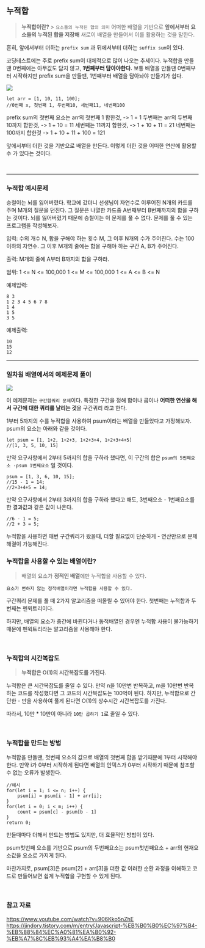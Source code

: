 <h2 id='1'>누적합</h2>

> **누적합이란?** > `요소들의 누적된 합의 의미`
> 어떠한 배열을 기반으로 **앞에서부터 요소들의 누적된 합을 저장해** 새로이 배열을 만들어서 이를 활용하는 것을 말한다.

흔히, 앞에서부터 더하는 `prefix sum` 과 뒤에서부터 더하는 `suffix sum`이 있다.

코딩테스트에는 주로 prefix sum이 대체적으로 많이 나오는 추세이다.
누적합을 만들땐 0번째에는 아무값도 담지 않고, **1번째부터 담아야한다.**
보통 배열을 만들땐 0번째부터 시작하지만 prefix sum을 만들땐, 1번째부터 배열을 담아놔야 만들기가 쉽다.

![](https://velog.velcdn.com/images/ninto_2/post/b72c2021-230d-4600-a8fe-4472dc02cc45/image.png)

```
let arr = [1, 10, 11, 100];
//0번째 x, 첫번째 1, 두번째10, 세번째11, 네번째100
```

prefix sum의 첫번째 요소는 arr의 첫번째 1 합한것, -> 1 = 1
두번째는 arr의 두번째 10까지 합한것, -> 1 + 10 = 11
세번째는 11까지 합한것, -> 1 + 10 + 11 = 21
네번째는 100까지 합한것 -> 1 + 10 + 11 + 100 = 121

앞에서부터 더한 것을 기반으로 배열을 만든다.
이렇게 더한 것을 어떠한 연산에 활용할 수 가 있다는 것이다.

<br>

---

<h3 id='2'>누적합 예시문제</h3>

승철이는 뇌를 잃어버렸다. 학교에 갔더니 선생님이 자연수로 이루어진 N개의 카드를 주며 M개의 질문을 던진다. 그 질문은 나열한 카드중 A번째부터 B번째까지의 합을 구하는 것이다. 뇌를 잃어버렸기 때문에 승철이는 이 문제를 풀 수 없다. 문제를 풀 수 있는 프로그램을 작성해보자.

입력:
수의 개수 N, 합을 구해야 하는 횟수 M,
그 이후 N개의 수가 주어진다. 수는 100이하의 자연수.
그 이후 M개의 줄에는 합을 구해야 하는 구간 A, B가 주어진다.

출력:
M개의 줄에 A부터 B까지의 합을 구하라.

범위:
1 <= N <= 100,000
1 <= M <= 100,000
1 <= A <= B <= N

예제입력:

```
8 3
1 2 3 4 5 6 7 8
1 4
1 5
3 5
```

예제출력:

```
10
15
12
```

---

<h3 id='3'>일차원 배열에서의 예제문제 풀이</h3>

![](https://velog.velcdn.com/images/ninto_2/post/c5864494-77a6-43a8-b768-39e082efaf4c/image.png)

이 예제문제는 `구간합쿼리 문제`이다.
특정한 구간을 정해 합이나 곱이나 **어떠한 연산을 해서 구간에 대한 쿼리를 날리는 것**을 구간쿼리 라고 한다.

1부터 5까지의 수를 누적합을 사용하여 psum이라는 배열을 만들었다고 가정해보자.
psum의 요소는 아래와 같을 것이다.

```
let psum = [1, 1+2, 1+2+3, 1+2+3+4, 1+2+3+4+5]
//[1, 3, 5, 10, 15]
```

만약 요구사항에서 2부터 5까지의 합을 구하라 했다면,
이 구간의 합은 `psum의 5번째요소 -psum 1번째요소` 일 것이다.

```
psum = [1, 3, 6, 10, 15];
//15 - 1 = 14;
//2+3+4+5 = 14;
```

만약 요구사항에서 2부터 3까지의 합을 구하라 했다고 해도,
3번째요소 - 1번째요소를 한 결과값과 같은 값이 나온다.

```
//6 - 1 = 5;
//2 + 3 = 5;
```

누적합을 사용하면 매번 구간쿼리가 왔을때, 더할 필요없이 단순하게 - 연산만으로 문제 해결이 가능해진다.

<h3 id='4'>누적합을 사용할 수 있는 배열이란?</h3>

> 배열의 요소가 **정적인 배열**에만 누적합을 사용할 수 있다.

`요소가 변하지 않는 정적배열이라면 누적합을 사용할 수 있다.`

구간쿼리 문제를 풀 때 2가지 알고리즘을 떠올릴 수 있어야 한다.
첫번째는 누적합과 두번째는 펜윅트리이다.

하지만, 배열의 요소가 중간에 바뀐다거나 동적배열인 경우엔 누적합 사용이 불가능하기 때문에 펜윅트리라는 알고리즘을 사용해야 한다.

<br>

<h3 id='5'>누적합의 시간복잡도</h3>

> **누적합은 O(1)의 시간복잡도를 가진다.**

누적합은 큰 시간복잡도를 줄일 수 있다.
만약 n을 10만번 반복하고, m을 10만번 반복하는 코드를 작성했다면
그 코드의 시간복잡도는 100억이 된다.
하지만, 누적합으로 간단한 - 만을 사용하여 풀게 된다면 O(1)의 상수시간 시간복잡도를 가진다.

따라서, 10만 \* 10만이 아니라 `10만 곱하기 1`로 줄일 수 있다.

<br>

<h3 id='6'>누적합을 만드는 방법</h3>

누적합을 만들땐, 첫번째 요소의 값으로 배열의 첫번째 합을 받기때문에
1부터 시작해야한다. 만약 i가 0부터 시작하게 된다면 배열의 인덱스가 0부터 시작하기 때문에 참조할 수 없는 오류가 발생한다.

```
//예시
for(let i = 1; i <= n; i++) {
	psum[i] = psum[i - 1] + arr[i];
}
for(let i = 0; i < m; i++) {
	count = psum[c] - psum[b - 1]
}
return 0;
```

만들때마다 더해서 만드는 방법도 있지만, 더 효율적인 방법이 있다.

psum첫번째 요소를 기반으로 psum의 두번째요소는 psum첫번째요소 + arr의 현재요소값을 요소로 가지게 된다.

마찬가지로,
psum[3]은 psum[2] + arr[3]을 더한 값 이러한 순환 과정을 이해하고 코드로 만들어보면 쉽게 누적합을 구현할 수 있게 된다.

<br>

<h3 id='7'>참고 자료</h3>

https://www.youtube.com/watch?v=906Kko5nZhE
https://jindory.tistory.com/m/entry/Javascript-%EB%B0%B0%EC%97%B4-%EB%88%84%EC%A0%81%EA%B0%92-%EB%A7%8C%EB%93%A4%EA%B8%B0

